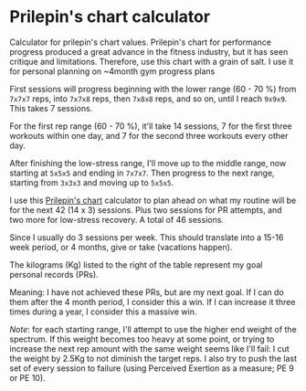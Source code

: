 # Prilepin's chart calculator
Calculator for prilepin's chart values. Prilepin's chart for performance progress produced a great advance in the fitness industry, but it has seen critique and limitations. Therefore, use this chart with a grain of salt. I use it for personal planning on ~4month gym progress plans
<p>
  First sessions will progress beginning with the lower range (60 - 70 %) from <code>7x7x7</code> reps, into <code>7x7x8</code> reps, then <code>7x8x8</code> reps, and so on, until I reach <code>9x9x9</code>. This takes 7 sessions.
</p>
<p>
  For the first rep range (60 - 70 %), it'll take 14 sessions, 7 for the first three workouts within one day, and 7 for the second three workouts every other day.
</p>
<p>
  After finishing the low-stress range, I'll move up to the middle range, now starting at <code>5x5x5</code> and ending in <code>7x7x7</code>. Then progress to the next range, starting from <code>3x3x3</code> and moving up to <code>5x5x5</code>.
</p>
<p>
  I use this <a href="https://70sbig.com/blog/2012/05/prilepins-chart/" target="_blank">Prilepin's chart</a> calculator to plan ahead on what my routine will be for the next 42 (14 x 3) sessions. Plus two sessions for PR attempts, and two more for low-stress recovery. A total of 46 sessions.
</p>
<p>
  Since I usually do 3 sessions per week. This should translate into a 15-16 week period, or 4 months, give or take (vacations happen).
</p>
<p>
  The kilograms (Kg) listed to the right of the table represent my goal personal records (PRs).
  
  Meaning: I have not achieved these PRs, but are my next goal.
  If I can do them after the 4 month period, I consider this a win.
  If I can increase it three times during a year, I consider this a massive win.
</p>
<p>
  <i>Note</i>: for each starting range, I'll attempt to use the higher end weight of the spectrum. If this weight becomes too heavy at some point, or trying to increase the next rep amount with the same weight seems like I'll fail:
  I cut the weight by 2.5Kg to not diminish the target reps.
  I also try to push the last set of every session to failure (using Perceived Exertion as a measure; PE 9 or PE 10).
</p>
